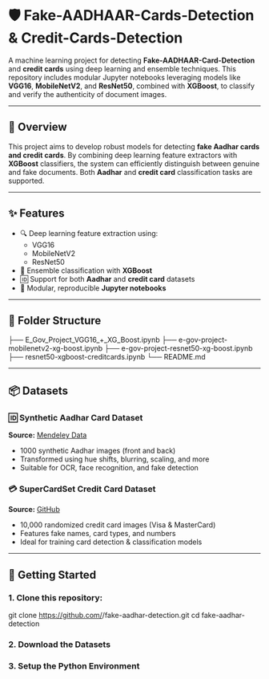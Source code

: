 # 🛡️ Fake-AADHAAR-Cards-Detection & Credit-Cards-Detection

A machine learning project for detecting **Fake-AADHAAR-Card-Detection** and **credit cards** using deep learning and ensemble techniques. This repository includes modular Jupyter notebooks leveraging models like **VGG16**, **MobileNetV2**, and **ResNet50**, combined with **XGBoost**, to classify and verify the authenticity of document images.

---

## 🧠 Overview

This project aims to develop robust models for detecting **fake Aadhar cards and credit cards**. By combining deep learning feature extractors with **XGBoost** classifiers, the system can efficiently distinguish between genuine and fake documents. Both **Aadhar** and **credit card** classification tasks are supported.

---

## ✨ Features

- 🔍 Deep learning feature extraction using:
  - VGG16
  - MobileNetV2
  - ResNet50
- 🎯 Ensemble classification with **XGBoost**
- 🆔 Support for both **Aadhar** and **credit card** datasets
- 🧪 Modular, reproducible **Jupyter notebooks**

---

## 📁 Folder Structure
├── E_Gov_Project_VGG16_+_XG_Boost.ipynb
├── e-gov-project-mobilenetv2-xg-boost.ipynb
├── e-gov-project-resnet50-xg-boost.ipynb
├── resnet50-xgboost-creditcards.ipynb
└── README.md

---

## 📦 Datasets

### 🆔 **Synthetic Aadhar Card Dataset**  
**Source:** [Mendeley Data](https://data.mendeley.com/datasets/wk6n8fhx3c/1)  
- 1000 synthetic Aadhar images (front and back)
- Transformed using hue shifts, blurring, scaling, and more
- Suitable for OCR, face recognition, and fake detection

### 💳 **SuperCardSet Credit Card Dataset**  
**Source:** [GitHub](https://github.com/OttomanZ/SuperCardSet)  
- 10,000 randomized credit card images (Visa & MasterCard)
- Features fake names, card types, and numbers
- Ideal for training card detection & classification models

---

## 🚀 Getting Started

### 1. Clone this repository:
git clone https://github.com/<your-username>/fake-aadhar-detection.git
cd fake-aadhar-detection

### 2. Download the Datasets

### 3. Setup the Python Environment
